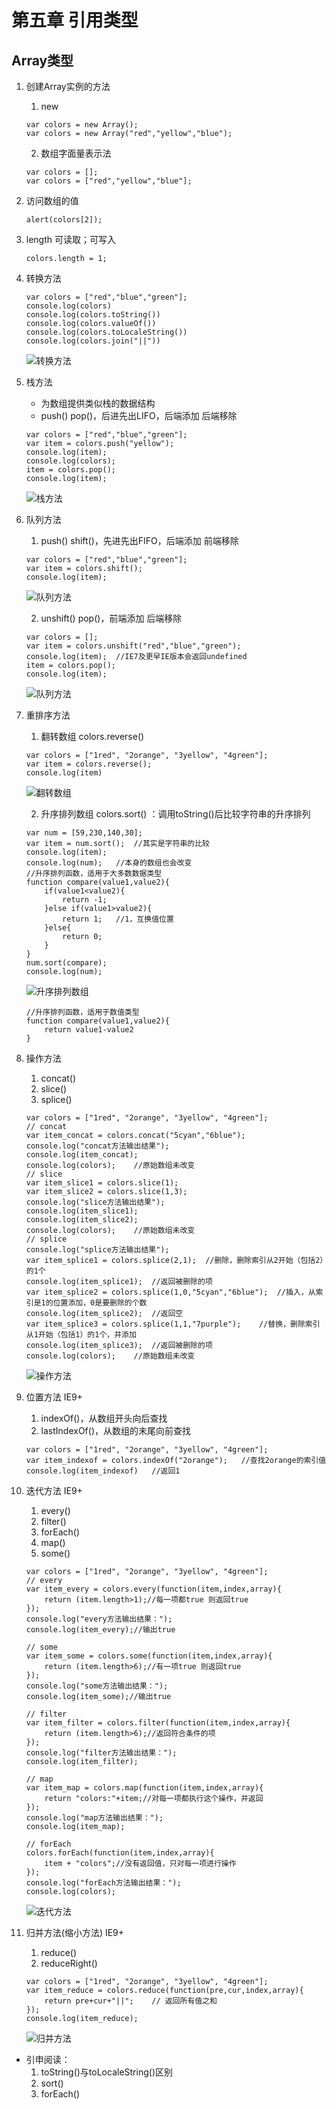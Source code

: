 # 第五章 引用类型

## Array类型

1. 创建Array实例的方法
    1. new
    ```
    var colors = new Array();
    var colors = new Array("red","yellow","blue");
    ```
    2. 数组字面量表示法
    ```
    var colors = [];
    var colors = ["red","yellow","blue"];
    ```
    
2. 访问数组的值
    ```
    alert(colors[2]);
    ```
    
3. length 可读取；可写入
    ```
    colors.length = 1;
    ```
    
4. 转换方法
    ```
    var colors = ["red","blue","green"];
    console.log(colors)
    console.log(colors.toString())
    console.log(colors.valueOf())
    console.log(colors.toLocaleString())
    console.log(colors.join("||"))
    ```
    ![转换方法](images/array.png)
    
    
5. 栈方法
    * 为数组提供类似栈的数据结构 
    * push() pop()，后进先出LIFO，后端添加 后端移除
    ```
    var colors = ["red","blue","green"];
    var item = colors.push("yellow");
    console.log(item);
    console.log(colors);
    item = colors.pop();
    console.log(item);
    ```
    ![栈方法](images/array1.png)


6. 队列方法
    1. push() shift()，先进先出FIFO，后端添加 前端移除
    ```
    var colors = ["red","blue","green"];
    var item = colors.shift();
    console.log(item);
    ```
    ![队列方法](images/array2.png)
    
    2. unshift() pop()，前端添加 后端移除
    ```
    var colors = [];
    var item = colors.unshift("red","blue","green");
    console.log(item);  //IE7及更早IE版本会返回undefined
    item = colors.pop();
    console.log(item);
    ```
    ![队列方法](images/array3.png)


7. 重排序方法
    1. 翻转数组 colors.reverse()
    ```
    var colors = ["1red", "2orange", "3yellow", "4green"];
    var item = colors.reverse();
    console.log(item)
    ```
    ![翻转数组](images/reverse.png)
    
    2. 升序排列数组 colors.sort() ：调用toString()后比较字符串的升序排列
    ```
    var num = [59,230,140,30];
    var item = num.sort();  //其实是字符串的比较
    console.log(item);
    console.log(num);   //本身的数组也会改变
    //升序排列函数，适用于大多数数据类型
    function compare(value1,value2){
        if(value1<value2){
            return -1;
        }else if(value1>value2){
            return 1;   //1，互换值位置
        }else{
            return 0;
        }
    }
    num.sort(compare);
    console.log(num);
    ```
    ![升序排列数组](images/sort.png)
    
    ```
    //升序排列函数，适用于数值类型
    function compare(value1,value2){
        return value1-value2
    }
    ```
    
8. 操作方法
    1. concat()
    2. slice()
    3. splice()
    ```
    var colors = ["1red", "2orange", "3yellow", "4green"];
    // concat
    var item_concat = colors.concat("5cyan","6blue");
    console.log("concat方法输出结果");
    console.log(item_concat);
    console.log(colors);    //原始数组未改变
    // slice
    var item_slice1 = colors.slice(1);
    var item_slice2 = colors.slice(1,3);
    console.log("slice方法输出结果");
    console.log(item_slice1);
    console.log(item_slice2);
    console.log(colors);    //原始数组未改变
    // splice
    console.log("splice方法输出结果");
    var item_splice1 = colors.splice(2,1);  //删除，删除索引从2开始（包括2）的1个
    console.log(item_splice1);  //返回被删除的项
    var item_splice2 = colors.splice(1,0,"5cyan","6blue");  //插入，从索引是1的位置添加，0是要删除的个数
    console.log(item_splice2);  //返回空
    var item_splice3 = colors.splice(1,1,"7purple");    //替换，删除索引从1开始（包括1）的1个，并添加
    console.log(item_splice3);  //返回被删除的项
    console.log(colors);    //原始数组未改变
    ```
    ![操作方法](images/concat.png)
    
9. 位置方法 IE9+
    1. indexOf()，从数组开头向后查找
    2. lastIndexOf()，从数组的末尾向前查找
    ```
    var colors = ["1red", "2orange", "3yellow", "4green"];
    var item_indexof = colors.indexOf("2orange");   //查找2orange的索引值
    console.log(item_indexof)   //返回1
    ```
    
10. 迭代方法 IE9+
    1. every()
    2. filter()
    3. forEach()
    4. map()
    5. some()
    ```
    var colors = ["1red", "2orange", "3yellow", "4green"];
    // every
    var item_every = colors.every(function(item,index,array){
        return (item.length>1);//每一项都true 则返回true
    });
    console.log("every方法输出结果：");
    console.log(item_every);//输出true
    ```
    ```
    // some
    var item_some = colors.some(function(item,index,array){
        return (item.length>6);//有一项true 则返回true
    });
    console.log("some方法输出结果：");
    console.log(item_some);//输出true
    ```
    ```
    // filter
    var item_filter = colors.filter(function(item,index,array){
        return (item.length>6);//返回符合条件的项
    });
    console.log("filter方法输出结果：");
    console.log(item_filter);
    ```
    ```
    // map
    var item_map = colors.map(function(item,index,array){
        return "colors:"+item;//对每一项都执行这个操作，并返回
    });
    console.log("map方法输出结果：");
    console.log(item_map);
    ```
    ```
    // forEach
    colors.forEach(function(item,index,array){
        item + "colors";//没有返回值，只对每一项进行操作
    });
    console.log("forEach方法输出结果：");
    console.log(colors);
    ```
    
    ![迭代方法](images/every.png)


11. 归并方法(缩小方法) IE9+
    1. reduce()
    2. reduceRight()
    ```
    var colors = ["1red", "2orange", "3yellow", "4green"];
    var item_reduce = colors.reduce(function(pre,cur,index,array){
        return pre+cur+"||";    // 返回所有值之和
    });
    console.log(item_reduce);
    ```
    
    ![归并方法](images/reduce.png)
    

* 引申阅读：
    1. toString()与toLocaleString()区别
    2. sort()
    3. forEach()



